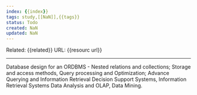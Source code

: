 ```yaml
---
index: {{index}}
tags: study,[[NaN]],{{tags}}
status: Todo
created: NaN
updated: NaN
---
```

Related: {{related}}
URL: {{resourc url}}

---
Database design for an ORDBMS - Nested relations and
collections; Storage and access methods, Query
processing and Optimization; Advance Querying and
Information Retrieval Decision Support Systems,
Information Retrieval Systems Data Analysis and
OLAP, Data Mining.